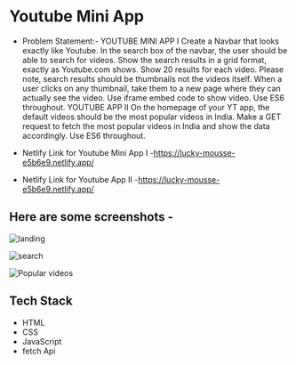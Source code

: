 # Youtube Mini App
* Problem Statement:- 
   YOUTUBE MINI APP I
Create a Navbar that looks exactly like Youtube.
In the search box of the navbar, the user should be able to search for videos.
Show the search results in a grid format, exactly as Youtube.com shows.
Show 20 results for each video.
Please note, search results should be thumbnails not the videos itself.
When a user clicks on any thumbnail, take them to a new page where they can actually see the video. Use iframe embed code to show video. Use ES6 throughout.
YOUTUBE APP II
On the homepage of your YT app, the default videos should be the most popular videos in India.
Make a GET request to fetch the most popular videos in India and show the data accordingly.
Use ES6 throughout.

* Netlify Link for Youtube Mini App I -https://lucky-mousse-e5b6e9.netlify.app/
* Netlify Link for Youtube App II -https://lucky-mousse-e5b6e9.netlify.app/
## Here are some screenshots -

![landing](https://snipboard.io/6IjYgb.jpg)

![search](https://snipboard.io/yKOa8I.jpg)

![Popular videos](https://snipboard.io/7p6KTY.jpg)

## Tech Stack

* HTML
* CSS
* JavaScript
* fetch Api
